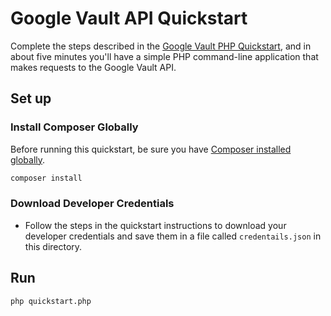 # Google Vault API Quickstart

Complete the steps described in the [Google Vault PHP Quickstart](https://developers.google.com/vault/quickstart/php), and in about five minutes you'll have a simple PHP command-line application that makes requests to the Google Vault API.

## Set up

### Install Composer Globally

Before running this quickstart, be sure you have [Composer installed globally](https://getcomposer.org/doc/00-intro.md#globally).

```sh
composer install
```

### Download Developer Credentials

- Follow the steps in the quickstart instructions to download your developer
  credentials and save them in a file called `credentails.json` in this
  directory.

## Run

```sh
php quickstart.php
```
